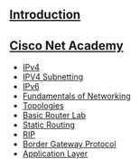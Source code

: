 [**Introduction**](Introduction/Introduction.md)
-------------------------------------
[**Cisco Net Academy**](CiscoNetAcademy/CiscoNetAcademy.md)
-------------------------------------
- [IPv4](IPV4/IPV4.md)
- [IPV4 Subnetting](IPV4_Subnetting/IPV4_Subnetting.md)
- [IPv6](IPv6/IPv6.md)
- [Fundamentals of Networking](Fundamentals_of_Networking/Fundamentals_of_Networking.md)
- [Topologies](Topologies/Topologies.md)
- [Basic Router Lab](BasicRouterLab/BasicRouterLab.md)
- [Static Routing](StaticRoutingLab/StaticRoutingLab.md)
- [RIP]()
- [Border Gateway Protocol]()
- [Application Layer]()
